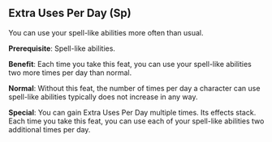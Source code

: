 Extra Uses Per Day (Sp)
-----------------------

You can use your spell-like abilities more often than usual.

__Prerequisite__: Spell-like abilities.

__Benefit__: Each time you take this feat, you can use your spell-like abilities two more times per day than normal.

__Normal__: Without this feat, the number of times per day a character can use spell-like abilities typically does not increase in any way.

__Special__: You can gain Extra Uses Per Day multiple times. Its effects stack. Each time you take this feat, you can use each of your spell-like abilities two additional times per day.
